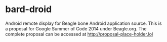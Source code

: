 bard-droid
===========================

Android remote display for Beagle bone Android application source. This is a proposal for Google Summer of Code 2014 under Beagle.org. The complete proposal can be accessed at http://proposal-place-holder.lol
